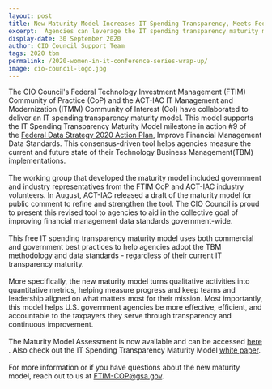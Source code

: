 ```yaml
---
layout: post
title: New Maturity Model Increases IT Spending Transparency, Meets Federal Action Plan Milestone
excerpt:  Agencies can leverage the IT spending transparency maturity model to support their TBM implementation of Action #9 in the Federal Data Strategy Action Plan. Read more.
display-date: 30 September 2020
author: CIO Council Support Team
tags: 2020 tbm 
permalink: /2020-women-in-it-conference-series-wrap-up/
image: cio-council-logo.jpg
---
```

<p>The CIO Council's Federal Technology Investment Management (FTIM) Community of Practice (CoP) and the ACT-IAC IT Management and Modernization (ITMM) Community of Interest (CoI) have collaborated to deliver an IT spending transparency maturity model. This model supports the IT Spending Transparency Maturity Model milestone in action #9 of the&nbsp;<a href="https://strategy.data.gov/action-plan/#action-9-improve-financial-management-data-standards" target="_blank">Federal Data Strategy 2020 Action Plan</a>, Improve Financial Management Data Standards. This consensus-driven tool helps agencies measure the current and future state of their Technology Business Management(TBM) implementations.<br /><br />The working group that developed the maturity model included government and industry representatives from the FTIM CoP and ACT-IAC industry volunteers. In August, ACT-IAC released a draft of the maturity model for public comment to refine and strengthen the tool. The CIO Council is proud to present this revised tool to agencies to aid in the collective goal of improving financial management data standards government-wide.<br /><br />This free IT spending transparency maturity model uses both commercial and government best practices to help agencies adopt the TBM methodology and data standards - regardless of their current IT transparency maturity.<br /><br />More specifically, the new maturity model turns qualitative activities into quantitative metrics, helping measure progress and keep teams and leadership aligned on what matters most for their mission. Most importantly, this model helps U.S. government agencies be more effective, efficient, and accountable to the taxpayers they serve through transparency and continuous improvement.<br /><br />The Maturity Model Assessment is now available and can be accessed <a href="{{ site.baseurl }}/assets/files/TBM-Maturity-Model-Assessment.xlsm">here</a> . Also check out the IT Spending Transparency Maturity Model <a href="{{ site.baseurl }}/assets/files/IT-Spending-Transparency-Maturity-Model-Whitepaper.pdf">white paper</a>.<br /><br />For more information or if you have questions about the new maturity model, reach out to us at&nbsp;<a href="mailto:FTIM-COP@gsa.gov" target="_blank">FTIM-COP@gsa.gov</a>.</p>